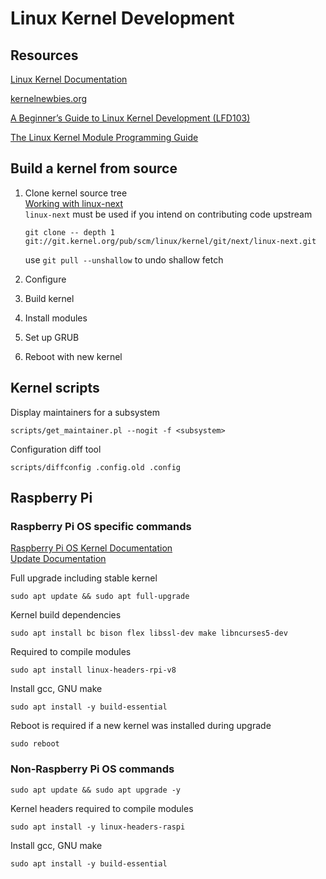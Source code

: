 # Linux Kernel Development

## Resources

[Linux Kernel Documentation](https://www.kernel.org/doc/html/latest/index.html)

[kernelnewbies.org](https://kernelnewbies.org/)

[A Beginner’s Guide to Linux Kernel Development (LFD103)](https://training.linuxfoundation.org/training/a-beginners-guide-to-linux-kernel-development-lfd103/)

[The Linux Kernel Module Programming Guide](https://sysprog21.github.io/lkmpg/)

## Build a kernel from source

1. Clone kernel source tree  
    [Working with linux-next](https://www.kernel.org/doc/man-pages/linux-next.html)  
    `linux-next` must be used if you intend on contributing code upstream  

    ```
    git clone -- depth 1 git://git.kernel.org/pub/scm/linux/kernel/git/next/linux-next.git
    ```

    use `git pull --unshallow` to undo shallow fetch

2. Configure
3. Build kernel
4. Install modules
5. Set up GRUB
6. Reboot with new kernel

## Kernel scripts

Display maintainers for a subsystem
```
scripts/get_maintainer.pl --nogit -f <subsystem>
```

Configuration diff tool
```
scripts/diffconfig .config.old .config
```

## Raspberry Pi

### Raspberry Pi OS specific commands

[Raspberry Pi OS Kernel Documentation](https://github.com/raspberrypi/documentation/blob/develop/documentation/asciidoc/computers/linux_kernel/about-kernel.adoc)  
[Update Documentation](https://github.com/raspberrypi/documentation/blob/develop/documentation/asciidoc/computers/os/updating.adoc)

Full upgrade including stable kernel
```
sudo apt update && sudo apt full-upgrade
```

Kernel build dependencies
```
sudo apt install bc bison flex libssl-dev make libncurses5-dev
```

Required to compile modules
```
sudo apt install linux-headers-rpi-v8
```

Install gcc, GNU make
```
sudo apt install -y build-essential
```

Reboot is required if a new kernel was installed during upgrade
```
sudo reboot
```

### Non-Raspberry Pi OS commands

```
sudo apt update && sudo apt upgrade -y
```

Kernel headers required to compile modules

```
sudo apt install -y linux-headers-raspi
```

Install gcc, GNU make
```
sudo apt install -y build-essential
```